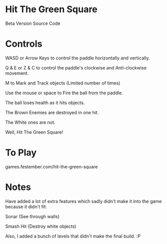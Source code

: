 # Hit The Green Square
Beta Version Source Code

# Controls

WASD or Arrow Keys to control the paddle horizontally and vertically.

Q & E or Z & C to control the paddle's clockwise and Anti-clockwise movement.

M to Mark and Track objects (Limited number of times)

Use the mouse or space to Fire the ball from the paddle.

The ball loses health as it hits objects.

The Brown Enemies are destroyed in one hit.

The White ones are not.

Well, Hit The Green Square!

# To Play

games.festember.com/hit-the-green-square

# Notes

Have added a lot of extra features which sadly didn't make it into the game because it didn't fit:

Sonar (See through walls)

Smash Hit (Destroy white objects)


Also, I added a bunch of levels that didn't make the final build. :P
